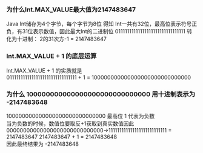 ###  为什么Int.MAX_VALUE最大值为2147483647
Java Int储存为4个字节，每个字节为8位 得知 Int一共有32位，最高位表示符号正负，有31位表示数值，因此最大Int的二进制位 01111111111111111111111111111111 转化为十进制： 2的31次方-1 =  2147483647
### Int.MAX_VALUE + 1 的底层运算
Int.MAX_VALUE + 1 的实质就是  
01111111111111111111111111111111 + 1 = 100000000000000000000000000000
### 为什么 100000000000000000000000000000 用十进制表示为 -2147483648
100000000000000000000000000000 最高位 1 代表为负数  
当为负数的时候，数值位要取反+1获取到真实数值因此    
00000000000000000000000000000->111111111111111111111111111 = 2147483647
2147483647 + 1 = 2147483648  
因此最终结果为 -2147483648

